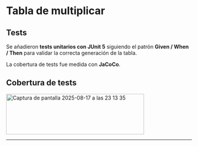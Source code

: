 # Tabla de multiplicar

## Tests

Se añadieron **tests unitarios con JUnit 5** siguiendo el patrón **Given / When / Then** para validar la correcta generación de la tabla.

La cobertura de tests fue medida con **JaCoCo**.

## Cobertura de tests

<img width="374" height="110" alt="Captura de pantalla 2025-08-17 a las 23 13 35" src="https://github.com/user-attachments/assets/e1e43d96-84dd-4731-9873-51df359ce946" />

---

